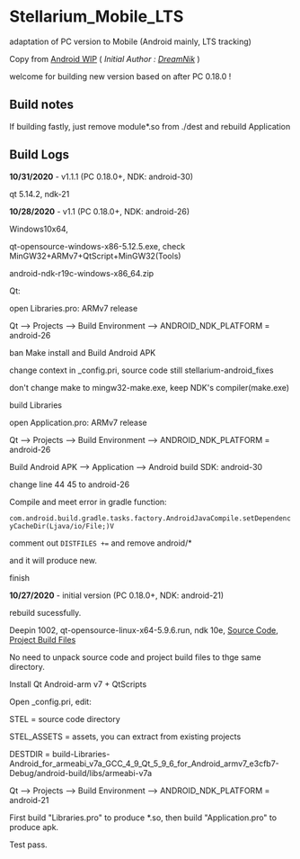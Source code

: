 # Stellarium_Mobile_LTS
adaptation of PC version to Mobile (Android mainly, LTS tracking)

Copy from [Android WIP](https://github.com/Stellarium/stellarium/pull/194) ( *Initial Author : [DreamNik](https://github.com/DreamNik)* )

welcome for building new version based on after PC 0.18.0 !

## Build notes

If building  fastly, just remove module*.so from ./dest and rebuild Application

## Build Logs

**10/31/2020** - v1.1.1 (PC 0.18.0+, NDK: android-30)

qt 5.14.2, ndk-21


**10/28/2020** - v1.1 (PC 0.18.0+, NDK: android-26)

Windows10x64,

qt-opensource-windows-x86-5.12.5.exe, check MinGW32+ARMv7+QtScript+MinGW32(Tools)

android-ndk-r19c-windows-x86_64.zip

Qt: 

open Libraries.pro: ARMv7 release

Qt --> Projects --> Build Environment --> ANDROID_NDK_PLATFORM = android-26

ban Make install and Build Android APK

change context in _config.pri, source code still stellarium-android_fixes

don't change make to mingw32-make.exe, keep NDK's compiler(make.exe)

build Libraries

open Application.pro: ARMv7 release

Qt --> Projects --> Build Environment --> ANDROID_NDK_PLATFORM = android-26

Build Android APK --> Application --> Android build SDK: android-30

change line 44 45 to android-26

Compile and meet error in gradle function:

`com.android.build.gradle.tasks.factory.AndroidJavaCompile.setDependencyCacheDir(Ljava/io/File;)V`

comment out `DISTFILES +=` and remove android/*

and it will produce new.

finish

**10/27/2020** - initial version (PC 0.18.0+, NDK: android-21)

rebuild sucessfully.

Deepin 1002, qt-opensource-linux-x64-5.9.6.run, ndk 10e, [Source Code](https://github.com/DreamNik/stellarium/tree/1fc06cdbcbb172310fd86fd185c4ae0d9a187523), [Project Build Files](https://drive.google.com/open?id=1zP6JEOuF4vbsziwofh6mfUDt5HZKaSbh)

No need to unpack source code and project build files to thge same directory.

Install Qt Android-arm v7 + QtScripts

Open _config.pri, edit:

STEL = source code directory

STEL_ASSETS = assets, you can extract from existing projects

DESTDIR     = build-Libraries-Android_for_armeabi_v7a_GCC_4_9_Qt_5_9_6_for_Android_armv7_e3cfb7-Debug/android-build/libs/armeabi-v7a



Qt --> Projects --> Build Environment --> ANDROID_NDK_PLATFORM = android-21

First build "Libraries.pro" to produce *.so, then build "Application.pro" to produce apk.

Test pass.









